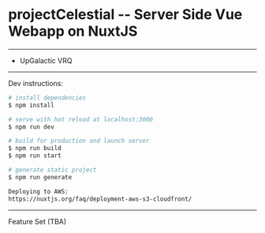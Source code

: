 # projectCelestial -- Server Side Vue Webapp on NuxtJS
***
* UpGalactic VRQ
***

Dev instructions:
```bash
# install dependencies
$ npm install

# serve with hot reload at localhost:3000
$ npm run dev

# build for production and launch server
$ npm run build
$ npm run start

# generate static project
$ npm run generate

Deploying to AWS:
https://nuxtjs.org/faq/deployment-aws-s3-cloudfront/
```



***
Feature Set (TBA)
